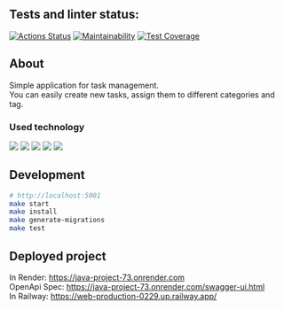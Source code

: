 ## Tests and linter status:
[![Actions Status](https://github.com/v-b-a/java-project-73/workflows/hexlet-check/badge.svg)](https://github.com/v-b-a/java-project-73/actions)
[![Maintainability](https://api.codeclimate.com/v1/badges/a9509517ff0d61ca14ef/maintainability)](https://codeclimate.com/github/v-b-a/java-project-73/maintainability)
[![Test Coverage](https://api.codeclimate.com/v1/badges/a9509517ff0d61ca14ef/test_coverage)](https://codeclimate.com/github/v-b-a/java-project-73/test_coverage)

## About
Simple application for task management.<br>
You can easily create new tasks, assign them to different categories and tag.

### Used technology
<img src="https://img.shields.io/badge/Java-ED8?style=for-the-badge&logo=openjdk&logoColor=black"/>
<img src="https://img.shields.io/badge/Spring-6DB33F?style=for-the-badge&logo=spring&logoColor=white"/>
<img src="https://img.shields.io/badge/PostgreSQL-316192?style=for-the-badge&logo=postgresql&logoColor=white"/>
<img src="https://img.shields.io/badge/Hibernate-59666C?style=for-the-badge&logo=Hibernate&logoColor=white"/>
<img src="https://img.shields.io/badge/GIT-E44C30?style=for-the-badge&logo=git&logoColor=white"/>

## Development
```bash
# http://localhost:5001
make start
make install
make generate-migrations
make test
```

## Deployed project<br>
In Render: https://java-project-73.onrender.com<br>
OpenApi Spec: https://java-project-73.onrender.com/swagger-ui.html<br>
In Railway: https://web-production-0229.up.railway.app/<br>
